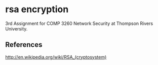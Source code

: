 # rsa encryption
3rd Assignment for COMP 3260 Network Security at Thompson Rivers University.

## References
http://en.wikipedia.org/wiki/RSA_(cryptosystem)
